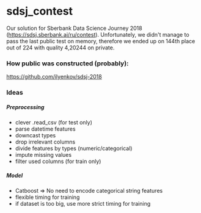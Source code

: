 # sdsj_contest

Our solution for Sberbank Data Science Journey 2018 (https://sdsj.sberbank.ai/ru/contest). Unfortunately, we didn't manage to pass the last public test on memory, therefore we ended up on 144th place out of 224 with quality 4,20244 on private.

### How public was constructed (probably):
https://github.com/ilyenkov/sdsj-2018


### Ideas

##### Preprocessing

- clever .read_csv (for test only)
- parse datetime features
- downcast types
- drop irrelevant columns
- divide features by types (numeric/categorical)
- impute missing values
- filter used columns (for train only)

##### Model

- Catboost => No need to encode categorical string features
- flexible timing for training
- if dataset is too big, use more strict timing for training
